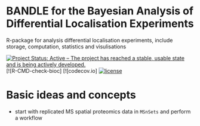 # BANDLE for the Bayesian Analysis of Differential Localisation Experiments

R-package for analysis differential localisation experiments, include storage, computation, statistics and visulisations 

[![Project Status: Active – The project has reached a stable, usable state and is being actively developed.](https://www.repostatus.org/badges/latest/active.svg)](https://www.repostatus.org/#active)
[![R-CMD-check-bioc]
[![codecov.io]
[![license](https://img.shields.io/badge/license-Artistic--2.0-brightgreen.svg)](https://opensource.org/licenses/Artistic-2.0)


# Basic ideas and concepts

- start with replicated MS spatial proteomics data in `MSnSets` and perform a workflow  
